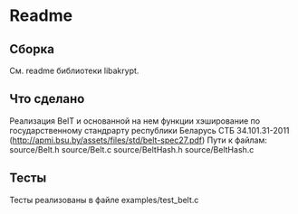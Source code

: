 # Readme

## Сборка

См. readme библиотеки libakrypt.

## Что сделано

Реализация BelT и основанной на нем функции хэширование по государственному стандрарту республики Беларусь СТБ 34.101.31-2011 (http://apmi.bsu.by/assets/files/std/belt-spec27.pdf)
Пути к файлам: 
source/Belt.h
source/Belt.c
source/BeltHash.h
source/BeltHash.c

## Тесты

Тесты реализованы в файле examples/test_belt.c
